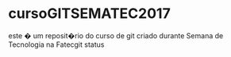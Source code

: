 # cursoGITSEMATEC2017

este � um reposit�rio do curso de git criado durante Semana de Tecnologia na Fatecgit status